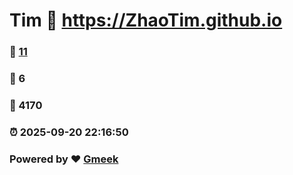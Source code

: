 # Tim :link: https://ZhaoTim.github.io 
### :page_facing_up: [11](https://ZhaoTim.github.io/tag.html) 
### :speech_balloon: 6 
### :hibiscus: 4170 
### :alarm_clock: 2025-09-20 22:16:50 
### Powered by :heart: [Gmeek](https://github.com/Meekdai/Gmeek)
